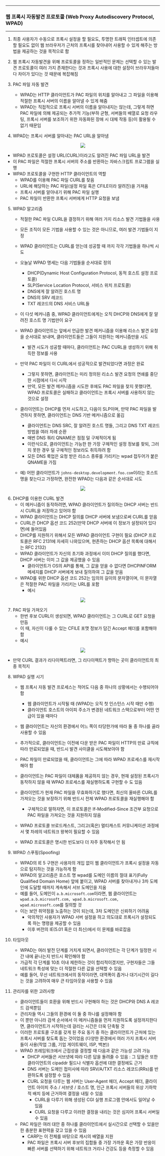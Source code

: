 -----
### 웹 프록시 자동발견 프로토콜 (Web Proxy Autodiscovery Protocol, WPAD)
-----
1. 최종 사용자가 수동으로 프록시 설정을 할 필요도, 투명한 트래픽 인터셉트에 의존할 필요도 없이 웹 브라우저가 근처의 프록시를 찾아내어 사용할 수 있게 해주는 방법을 제공하는 것을 목적으로 함
2. 웹 프록시 자동발견을 위해 프로토콜을 정하는 일반적인 문제는 선택할 수 있는 발견 프로토콜이 여러 가지 존재한다는 것과 프록시 사용에 대한 설정이 브라우저들마다 차이가 있다는 것 때문에 복잡해짐
3. PAC 파일 자동 발견
   - WPAD는 HTTP 클라이언트가 PAC 파일의 위치를 알아내고 그 파일을 이용해 적절한 프록시 서버의 이름을 알아낼 수 있게 해줌
   - WPAD는 직접적으로 프록시 서버의 이름을 알아내지는 않는데, 그렇게 하면 PAC 파일에 의해 제공되는 추가적 기능(부하 균형, 서버들의 배열로 요청 라우팅, 프록시 서버를 보조하기 위한 자동화된 장애 시 대체 작동 등)이 활용될 수 없기 때문임

4. WPAD는 프록시 서버를 알아내는 PAC URL을 알아냄
<div align="center">
<img src="https://github.com/user-attachments/assets/45488cbe-fd2e-43bf-939e-cc9c3222a333">
</div>

   - WPAD 프로토콜은 설정 URL(CURL)이라고도 알려진 PAC 파일 URL을 발견
   - 이 PAC 파일은 적절한 프록시 서버의 주소를 반환하는 자바스크립트 프로그램을 실행
   - WPAD 프로토콜을 구현한 HTTP 클라이언트의 역할
     + WPAD를 이용해 PAC 파일 CURL를 찾음
     + URL에 해당하는 PAC 파일(설정 파일 혹은 CFILE이라 알려진)을 가져옴
     + 프록시 서버를 알아내기 위해 PAC 파일 실행
     + PAC 파일이 반환한 프록시 서버에게 HTTP 요청을 보냄

5. WPAD 알고리즘
   - 적절한 PAC 파일 CURL을 결정하기 위해 여러 가지 리소스 발견 기법들을 사용
   - 모든 조직이 모든 기법을 사용할 수 있는 것은 아니므로, 여러 발견 기법들이 지정
   - WPAD 클라이언트는 CURL를 얻는데 성공할 때 까지 각각 기법들을 하나씩 시도
   - 오늘날 WPAD 명세는 다음 기법들을 순서대로 정의
     + DHCP(Dynamic Host Configuration Protocol, 동적 호스트 설정 프로토콜)
     + SLP(Service Location Protocol, 서비스 위치 프로토콜)
     + DNS에게 잘 알려진 호스트 명
     + DNS의 SRV 레코드
     + TXT 레코드의 DNS 서비스 URL들

   - 이 다섯 메커니즘 중, WPAD 클라이언트에게는 오직 DHCP와 DNS에게 잘 알려진 호스트 명 기법만이 요구
   - WPAD 클라이언트는 앞에서 언급한 발견 메커니즘을 이용해 리소스 발견 요청을 순서대로 보내며, 클라이언트들은 그들이 지원하는 메커니즘만을 시도
     + 발견 시도가 성공할 때마다, 클라이언트는 PAC CURL을 생성하기 위해 취득한 정보를 사용
   - 만약 PAC 파일이 이 CURL에서 성공적으로 발견되었다면 과정은 완료
     + 그렇지 못하면, 클라이언트는 미리 정의된 리소스 발견 요청의 연쇄를 중단한 시점에서 다시 시작
     + 만약, 모든 발견 메커니즘을 시도한 후에도 PAC 파일을 찾지 못했다면, WPAD 프로토콜은 실패하고 클라이언트는 프록시 서버를 사용하지 않는 것으로 설정
   - 클라이언트는 DHCP를 먼저 시도하고, 다음이 SLP이며, 만약 PAC 파일을 발견하지 못하면, 클라이언트는 DNS 기반 메커니즘으로 옮김
     + 클라이언트는 DNS SRC, 잘 알려진 호스트 명들, 그리고 DNS TXT 레코드 방법을 여러 차례 순환
     + 매번 DNS 쿼리 QNAME은 점점 덜 구체적이게 됨
     + 이런식으로, 클라이언트는 가능한 한 가장 구체적인 설정 정보를 찾되, 그러지 못한 경우 덜 구체적인 정보라도 취득하려 함
     + 모든 DNS 룩업은 요청 받은 리소스 종류를 가리키는 wpad 접두어가 붙은 QNAME을 가짐
    
   - 예) 어떤 클라이언트가 ```johns-desktop.development.foo.com```이라는 호스트 명을 찾는다고 가정하면, 완전한 WPAD는 다음과 같은 순서대로 시도
<div align="center">
<img src="https://github.com/user-attachments/assets/1fa3b4bb-7208-4ddc-8cff-0855160c4773">
</div>

6. DHCP를 이용한 CURL 발견
   - 이 메커니즘이 동작하려면, WPAD 클라이언트가 질의하는 DHCP 서버는 반드시 CURL을 저장하고 있어야 함
   - WPAD 클라이언트는 DHCP 질의를 DHCP 서버에 보냄으로써 CURL를 얻음
   - CURL은 DHCP 옵션 코드 252(만약 DHCP 서버에 이 정보가 설정되어 있다면)에 들어있음
   - DHCP를 지원하기 위해서 모든 WPAD 클라이언트 구현이 필요 (DHCP 프로토콜은 RFC 2131에 자세히 나와있으며, 현존하는 DHCP 옵션 목록에 대해서는 RFC 2132)
   - WPAD 클라이언트가 자신의 초기화 과정에서 이미 DHCP 질의를 했다면, DHCP 서버는 이미 그 값을 제공했을 수 있음
     + 클라이언트가 OS의 API를 통해, 그 값을 얻을 수 없다면 DHCPINFORM 메세지를 DHCP 서버에게 보내 질의하여 그 값을 얻음
   - WPAD를 위한 DHCP 옵션 코드 252는 임의의 길이의 문자열이며, 이 문자열은 적절한 PAC 파일을 가리키는 URL를 포함
     + 예시
<div align="center">
<img src="https://github.com/user-attachments/assets/bfa81076-3913-4e2e-b34c-62755f0cf608">
</div>

7. PAC 파일 가져오기
   - 한번 후보 CURL이 생성되면, WPAD 클라이언트는 그 CURL로 GET 요청을 만듬
   - 이 때, 자신이 다룰 수 있는 CFILE 포맷 정보가 담긴 Accept 헤더를 포함해야 함
   - 예시
<div align="center">
<img src="https://github.com/user-attachments/assets/2896bdbb-65ef-4bc4-a5b5-b6cbe11ea1f2">
</div>

   - 만약 CURL 결과가 리다이렉트라면, 그 리다이렉트가 향하는 곳이 클라이언트의 최종 목적지

8. WPAD 실행 시기
   - 웹 프록시 자동 발견 프로세스는 적어도 다음 중 하나의 상황에서는 수행되어야 함
     + 웹 클라이언트가 시작될 때 (WPAD는 오직 첫 인스턴스 시작 때만 수행)
     + 클라이언트 호스트의 아이피 주소가 변경된 네트워크 스택으로부터 어떤 언급이 있을 때마다

   - 웹 클라이언트는 자신의 환경에서 어느 쪽이 타당한가에 따라 둘 중 하나를 골라 사용할 수 있음
   - 추가적으로, 클라이언트는 이전에 다운 받은 PAC 파일이 HTTP의 만료 규칙에 따라 만료되었을 때, 반드시 발견 사이클을 시도해보아야 함
   - PAC 파일이 만료되었을 때, 클라이언트는 그에 따라 WPAD 프로세스를 재시작해야 함
   - 클라이언트는 PAC 파일이 대체품을 제공하지 않는 경우, 현재 설정된 프록시가 동작하지 않을 때 WPAD 프로세스를 재실행하도록 구현할 수 도 있음
   - 클라이언트가 현재 PAC 파일을 무효화하기로 했다면, 최신의 올바른 CURL를 가져오는 것을 보장하기 위해 반드시 전체 WPAD 프로토콜을 재실행해야 함
     + 구체적으로 말하자면, 이 프로토콜은 If-Modified-Since 조건부 요청으로 PAC 파일을 가져오는 것을 지원하지 않음

   - WPAD 프로토콜 브로드캐스트, 그리고(혹은) 멀티캐스트 커뮤니케이션 과정에서 몇 차레의 네트워크 왕복이 필요할 수 있음
   - WPAD 프로토콜은 명시한 빈도보다 더 자주 동작해서 안 됨

9. WPAD 스푸핑(Spoofing)
    - WPAD의 IE 5 구현은 사용자의 개입 없이 웹 클라이언트가 프록시 설정을 자동으로 탐지하는 것을 가능하게 함
    - WPAD의 알고리즘은 호스트 명 wpad를 도메인 이름의 절대 표기(Fully Qualified Domain Home) 앞에 붙이고, WPAD 서버를 찾아내거나 3차 도메인에 도달할 때까지 계속해서 서브 도메인을 지움
    - 예를 들어, 도메인이 ```a.b.microsoft.com```이라면, 웹 클라이언트는 ```wpad.a.b.microsoft.com, wpad.b.microsoft.com, wpad.microsoft.com```를 질의할 것
    - 이는 보안 취약점을 노출하는 것이 되는데, 3차 도메인은 신뢰하기 어려움
      + 악의적인 사용자가 WPAD 서버 설정을 하고 의도대로 프록시가 설정되도록 하는 명령을 제공할 수 있음
      + 이후 버전의 IE(5.01 혹은 더 최신)에서 이 문제를 바로잡음

10. 타임아웃
    - WPAD는 여러 발전 단계를 거치게 되면서, 클라이언트는 각 단계가 일정한 시간 내에 끝나는지 반드시 확인해야 함
    - 가급적 각 단계를 10초 이내 제한하는 것이 합리적이겠지만, 구현자들은 그들 네트워크 특성에 맞는 더 적절한 다른 값을 선택할 수 있음
    - 예를 들어, 무선 네트워크에서의 동작이라면, 대역폭이 좁거나 대기시간이 길다는 것을 고려하여 매우 큰 타임아웃을 사용할 수 있음

11. 관리자를 위한 고려사항
    - 클라이언트들이 호환을 위해 반드시 구현해야 하는 것은 DHCP와 DNS A 레코드 검색뿐임
    - 관리자들 역시 그들의 환경에 이 둘 중 하나를 설정해야 함
    - 이 뿐만 아니라 검색 순서에서 이 메커니즘들을 먼저 지원하도록 설정까지한다면, 클라이언트가 시작하는데 걸리는 시간은 더욱 단축될 것
    - 이러한 프로토콜 구조를 갖게 된 주요 동기 중 하는 클라이언트가 근처에 있는 프록시 서버를 찾도록 돕는 것이었음 (다양한 환경에서 여러 가지 프록시 서버들이 사용(작업 그룹, 기업 게이트웨이, ISP, 백본))
    - WPAD 프레임워크에서 근접성을 결정할 때 다음과 같은 가능성 고려 가능
      + DHCP 서버들은 서브넷에 따라 다른 답을 돌려줄 수 있음 : 그 답들은 또한 클라이언트의 cipaddr 필드나 식별자 옵션에 대한 결정에도 근거
      + DNS 서버는 도메인 접미사에 따라 SRV/A/TXT 리소스 레코드(RRs)를 반환하도록 설정할 수 있음
      + CURL 요청을 다루는 웹 서버는 User-Agent 헤더, Accept 헤더, 클라이언트 아이피 주소 / 서브넷 / 호스트 명, 인근 프록시 서버들의 위상 기하학적 배치 등에 근거하여 결정을 내릴 수 있음
        * CURL을 다루기 위해 생성된 CGI 실행 프로그램 안에서도 일어날 수 있음
        * CURL 요청을 다루고 이러한 결정을 내리는 것은 심지어 프록시 서버일 수 있음
    - PAC 파일은 여러 대안 중 하나를 클라이언트에서 실시간으로 선택할 수 있을만한 충분한 표현력을 갖고 있을 수 있음
      + CARP는 이 전체를 바탕으로 캐시의 배열을 지원
      + PAC 파일은 프록시 서버 후보의 집합들 중 가장 가까운 혹은 가장 반응이 빠른 서버를 선택하기 위해 네트워크 거리나 건강도 등을 측정할 수 있음
